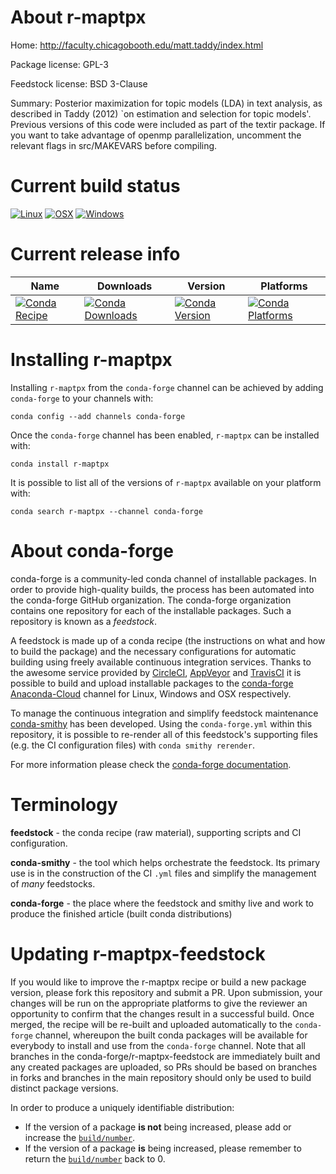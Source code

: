 About r-maptpx
==============

Home: http://faculty.chicagobooth.edu/matt.taddy/index.html

Package license: GPL-3

Feedstock license: BSD 3-Clause

Summary: Posterior maximization for topic models (LDA) in text analysis, as described in Taddy (2012) `on estimation and selection for topic models'.  Previous versions of this code were included as part of the textir package.  If you want to take advantage of openmp parallelization, uncomment the relevant flags in src/MAKEVARS before compiling.



Current build status
====================

[![Linux](https://img.shields.io/circleci/project/github/conda-forge/r-maptpx-feedstock/master.svg?label=Linux)](https://circleci.com/gh/conda-forge/r-maptpx-feedstock)
[![OSX](https://img.shields.io/travis/conda-forge/r-maptpx-feedstock/master.svg?label=macOS)](https://travis-ci.org/conda-forge/r-maptpx-feedstock)
[![Windows](https://img.shields.io/appveyor/ci/conda-forge/r-maptpx-feedstock/master.svg?label=Windows)](https://ci.appveyor.com/project/conda-forge/r-maptpx-feedstock/branch/master)

Current release info
====================

| Name | Downloads | Version | Platforms |
| --- | --- | --- | --- |
| [![Conda Recipe](https://img.shields.io/badge/recipe-r--maptpx-green.svg)](https://anaconda.org/conda-forge/r-maptpx) | [![Conda Downloads](https://img.shields.io/conda/dn/conda-forge/r-maptpx.svg)](https://anaconda.org/conda-forge/r-maptpx) | [![Conda Version](https://img.shields.io/conda/vn/conda-forge/r-maptpx.svg)](https://anaconda.org/conda-forge/r-maptpx) | [![Conda Platforms](https://img.shields.io/conda/pn/conda-forge/r-maptpx.svg)](https://anaconda.org/conda-forge/r-maptpx) |

Installing r-maptpx
===================

Installing `r-maptpx` from the `conda-forge` channel can be achieved by adding `conda-forge` to your channels with:

```
conda config --add channels conda-forge
```

Once the `conda-forge` channel has been enabled, `r-maptpx` can be installed with:

```
conda install r-maptpx
```

It is possible to list all of the versions of `r-maptpx` available on your platform with:

```
conda search r-maptpx --channel conda-forge
```


About conda-forge
=================

conda-forge is a community-led conda channel of installable packages.
In order to provide high-quality builds, the process has been automated into the
conda-forge GitHub organization. The conda-forge organization contains one repository
for each of the installable packages. Such a repository is known as a *feedstock*.

A feedstock is made up of a conda recipe (the instructions on what and how to build
the package) and the necessary configurations for automatic building using freely
available continuous integration services. Thanks to the awesome service provided by
[CircleCI](https://circleci.com/), [AppVeyor](https://www.appveyor.com/)
and [TravisCI](https://travis-ci.org/) it is possible to build and upload installable
packages to the [conda-forge](https://anaconda.org/conda-forge)
[Anaconda-Cloud](https://anaconda.org/) channel for Linux, Windows and OSX respectively.

To manage the continuous integration and simplify feedstock maintenance
[conda-smithy](https://github.com/conda-forge/conda-smithy) has been developed.
Using the ``conda-forge.yml`` within this repository, it is possible to re-render all of
this feedstock's supporting files (e.g. the CI configuration files) with ``conda smithy rerender``.

For more information please check the [conda-forge documentation](https://conda-forge.org/docs/).

Terminology
===========

**feedstock** - the conda recipe (raw material), supporting scripts and CI configuration.

**conda-smithy** - the tool which helps orchestrate the feedstock.
                   Its primary use is in the construction of the CI ``.yml`` files
                   and simplify the management of *many* feedstocks.

**conda-forge** - the place where the feedstock and smithy live and work to
                  produce the finished article (built conda distributions)


Updating r-maptpx-feedstock
===========================

If you would like to improve the r-maptpx recipe or build a new
package version, please fork this repository and submit a PR. Upon submission,
your changes will be run on the appropriate platforms to give the reviewer an
opportunity to confirm that the changes result in a successful build. Once
merged, the recipe will be re-built and uploaded automatically to the
`conda-forge` channel, whereupon the built conda packages will be available for
everybody to install and use from the `conda-forge` channel.
Note that all branches in the conda-forge/r-maptpx-feedstock are
immediately built and any created packages are uploaded, so PRs should be based
on branches in forks and branches in the main repository should only be used to
build distinct package versions.

In order to produce a uniquely identifiable distribution:
 * If the version of a package **is not** being increased, please add or increase
   the [``build/number``](https://conda.io/docs/user-guide/tasks/build-packages/define-metadata.html#build-number-and-string).
 * If the version of a package **is** being increased, please remember to return
   the [``build/number``](https://conda.io/docs/user-guide/tasks/build-packages/define-metadata.html#build-number-and-string)
   back to 0.
